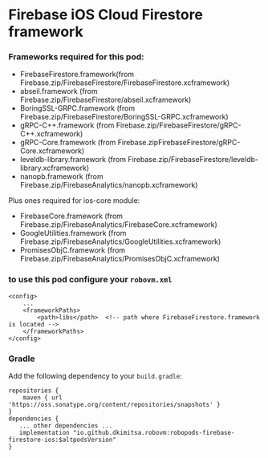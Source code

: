 # Firebase iOS Cloud Firestore framework

### Frameworks required for this pod: 
* FirebaseFirestore.framework(from Firebase.zip/FirebaseFirestore/FirebaseFirestore.xcframework)
* abseil.framework (from Firebase.zip/FirebaseFirestore/abseil.xcframework)
* BoringSSL-GRPC.framework (from Firebase.zip/FirebaseFirestore/BoringSSL-GRPC.xcframework)
* gRPC-C++.framework (from Firebase.zip/FirebaseFirestore/gRPC-C++.xcframework)
* gRPC-Core.framework (from Firebase.zipFirebaseFirestore/gRPC-Core.xcframework)
* leveldb-library.framework (from Firebase.zip/FirebaseFirestore/leveldb-library.xcframework)
* nanopb.framework (from Firebase.zip/FirebaseAnalytics/nanopb.xcframework)
  
Plus ones required for ios-core module:
* FirebaseCore.framework (from Firebase.zip/FirebaseAnalytics/FirebaseCore.xcframework)
* GoogleUtilities.framework (from Firebase.zip/FirebaseAnalytics/GoogleUtilities.xcframework)
* PromisesObjC.framework (from Firebase.zip/FirebaseAnalytics/PromisesObjC.xcframework)

### to use this pod configure your `robovm.xml`

```
<config>
    ...
    <frameworkPaths>
        <path>libs</path>  <!-- path where FirebaseFirestore.framework is located -->
    </frameworkPaths>
</config>
```

### Gradle

Add the following dependency to your `build.gradle`:

```
repositories {
    maven { url 'https://oss.sonatype.org/content/repositories/snapshots' }
}
dependencies {
   ... other dependencies ...
   implementation "io.github.dkimitsa.robovm:robopods-firebase-firestore-ios:$altpodsVersion"
}
```
